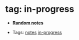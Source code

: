 
# tag: in-progress

 * **[Random notes](../content/notebook/captures/notes/random/random-notes.md)**

  * Tags:  <a class="tag" href="#!tags/notes.md">notes</a>  <a class="tag" href="#!tags/in-progress.md">in-progress</a>